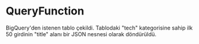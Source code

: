 # QueryFunction

BigQuery'den istenen tablo çekildi. Tablodaki "tech" kategorisine sahip ilk 50 girdinin "title" alanı bir JSON nesnesi olarak döndürüldü.
